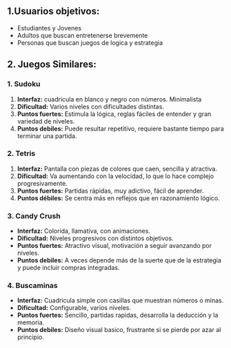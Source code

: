 ## 1.Usuarios objetivos:
- Estudiantes y Jovenes
- Adultos que buscan entretenerse brevemente
- Personas que buscan juegos de logica y estrategia

## 2. Juegos Similares:
### 1. Sudoku
1. **Interfaz:** cuadricula en blanco y negro con números. Minimalista
2. **Dificultad:** Varios niveles con dificultades distintas.
3. **Puntos fuertes:** Estimula la lógica, reglas fáciles de entender y gran variedad de niveles.
4. **Puntos debiles:** Puede resultar repetitivo, requiere bastante tiempo para terminar una partida.


### 2. Tetris
1. **Interfaz:** Pantalla con piezas de colores que caen, sencilla y atractiva.
2. **Dificultad:** Va aumentando con la velocidad, lo que lo hace complejo progresivamente.
3. **Puntos fuertes:** Partidas rápidas, muy adictivo, fácil de aprender.
4. **Puntos débiles:** Se centra más en reflejos que en razonamiento lógico.

### 3. Candy Crush
- **Interfaz:** Colorida, llamativa, con animaciones.
- **Dificultad:** Niveles progresivos con distintos objetivos.
- **Puntos fuertes:** Atractivo visual, motivación a seguir avanzando por niveles.
- **Puntos debiles:** A veces depende más de la suerte que de la estrategia y puede incluir compras integradas.


### 4. Buscaminas
- **Interfaz:** Cuadricula simple con casillas que muestran números o minas.
- **Dificultad:** Configurable, varios niveles.
- **Puntos fuertes:** Sencillo, partidas rapidas, desarrolla la deducción y la memoria.
- **Puntos debiles:** Diseño visual basico, frustrante si se pierde por azar al principio.









